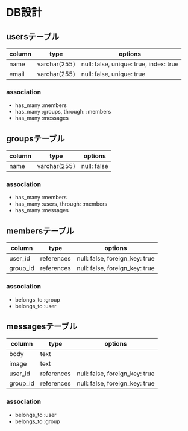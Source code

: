 # DB設計

## usersテーブル

|column|type|options|
|------|----|-------|
|name|varchar(255)|null: false, unique: true, index: true|
|email|varchar(255)|null: false, unique: true|

### association
- has_many :members
- has_many :groups, through: :members
- has_many :messages

## groupsテーブル

|column|type|options|
|------|----|-------|
|name|varchar(255)|null: false|

### association
- has_many :members
- has_many :users, through: :members
- has_many :messages

## membersテーブル

|column|type|options|
|------|----|-------|
|user_id|references|null: false, foreign_key: true|
|group_id|references|null: false, foreign_key: true|

### association
- belongs_to :group
- belongs_to :user

## messagesテーブル

|column|type|options|
|------|----|-------|
|body|text||
|image|text||
|user_id|references|null: false, foreign_key: true|
|group_id|references|null: false, foreign_key: true|

### association
- belongs_to :user
- belongs_to :group
